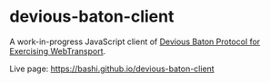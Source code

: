 # devious-baton-client

A work-in-progress JavaScript client of
[Devious Baton Protocol for Exercising WebTransport](https://datatracker.ietf.org/doc/html/draft-frindell-webtrans-devious-baton).

Live page: https://bashi.github.io/devious-baton-client
